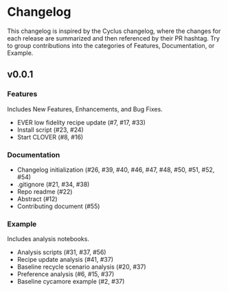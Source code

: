 # Changelog
This changelog is inspired by the Cyclus changelog, where the changes for each release are summarized and then referenced by their PR hashtag. Try to group contributions into the categories of Features, Documentation, or Example.

## v0.0.1

### Features
Includes New Features, Enhancements, and Bug Fixes.

* EVER low fidelity recipe update (#7, #17, #33)
* Install script (#23, #24)
* Start CLOVER (#8, #16)

### Documentation

* Changelog initialization (#26, #39, #40, #46, #47, #48, #50, #51, #52, #54)
* .gitignore (#21, #34, #38)
* Repo readme (#22)
* Abstract (#12)
* Contributing document (#55)

### Example
Includes analysis notebooks.

* Analysis scripts (#31, #37, #56)
* Recipe update analysis (#41, #37)
* Baseline recycle scenario analysis (#20, #37)
* Preference analysis (#6, #15, #37)
* Baseline cycamore example (#2, #37)
